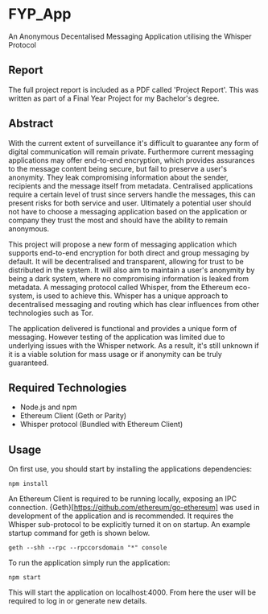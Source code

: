 # FYP_App
An Anonymous Decentalised Messaging Application utilising the Whisper Protocol

## Report 
The full project report is included as a PDF called 'Project Report'. This was written as part of a Final Year Project for my Bachelor's degree.

## Abstract
With the current extent of surveillance it's difficult to guarantee any form of digital communication will remain private. Furthermore current messaging applications may offer end-to-end encryption, which provides assurances to the message content being secure, but fail to preserve a user's anonymity. They leak compromising information about the sender, recipients and the message itself from metadata. Centralised applications require a certain level of trust since servers handle the messages, this can present risks for both service and user. Ultimately a potential user should not have to choose a messaging application based on the application or company they trust the most and should have the ability to remain anonymous.

This project will propose a new form of messaging application which supports end-to-end encryption for both direct and group messaging by default. It will be decentralised and transparent, allowing for trust to be distributed in the system. It will also aim to maintain a user's anonymity by being a dark system, where no compromising information is leaked from metadata. A messaging protocol called Whisper, from the Ethereum eco-system, is used to achieve this. Whisper has a unique approach to decentralised messaging and routing which has clear influences from other technologies such as Tor. 

The application delivered is functional and provides a unique form of messaging. However testing of the application was limited due to underlying issues with the Whisper network. As a result, it's still unknown if it is a viable solution for mass usage or if anonymity can be truly guaranteed.

## Required Technologies
- Node.js and npm
- Ethereum Client (Geth or Parity) 
- Whisper protocol (Bundled with Ethereum Client)

## Usage
On first use, you should start by installing the applications dependencies:
```
npm install

```

An Ethereum Client is required to be running locally, exposing an IPC connection. {Geth}[https://github.com/ethereum/go-ethereum] was used in development of the application and is recommended. It requires the Whisper sub-protocol to be explicitly turned it on on startup. An example startup command for geth is shown below.
```
geth --shh --rpc --rpccorsdomain "*" console 

```

To run the application simply run the application:
```
npm start 
```
This will start the application on localhost:4000. From here the user will be required to log in or generate new details.
